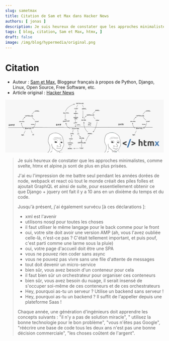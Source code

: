 ```yaml
---
slug: sametmax
title: Citation de Sam et Max dans Hacker News
authors: [ jonas ]
description: Je suis heureux de constater que les approches minimalistes, comme svelte, htmx et alpine.js sont de plus en plus prisées.
tags: [ blog, citation, Sam et Max, htmx, ]
draft: false
image: /img/blog/hypermedia/original.png
---
```


# Citation

- Auteur : [Sam et Max](https://news.ycombinator.com/user?id=sametmax), Bloggeur français à propos de Python, Django,
  Linux, Open Source, Free Software, etc.
- Article original : [Hacker News](https://news.ycombinator.com/item?id=36429671)

![/img/blog/hypermedia/original.png](/img/blog/hypermedia/original.png)

> Je suis heureux de constater que les approches minimalistes, comme svelte, htmx et alpine.js sont de plus en plus
> prisées.
> 
> J'ai eu l'impression de me battre seul pendant les années dorées de node, webpack et react où tout le
> monde créait des piles folles et ajoutait GraphQL et ainsi de suite, pour essentiellement obtenir ce que Django + jquery
> ont fait il y a 10 ans en un dixième du temps et du code.
> 
> Jusqu'à présent, j'ai également survécu [à ces déclarations ]:
> 
> - xml est l'avenir
> - utilisons nosql pour toutes les choses
> - il faut utiliser le même langage pour le back comme pour le front
> - oui, votre site doit avoir une version AMP (ah, vous l'avez oubliée celle-là, n'est-ce pas ? C'était tellement
>   important, et puis pouf, c'est parti comme une larme sous la pluie)
> - oui, votre page d'accueil doit être une SPA
> - vous ne pouvez rien coder sans async
> - vous ne pouvez pas vivre sans une file d'attente de messages
> - tout doit devenir un micro-service
> - bien sûr, vous avez besoin d'un conteneur pour cela
> - il faut bien sûr un orchestrateur pour organiser ces conteneurs
> - bien sûr, vous avez besoin du nuage, il serait insensé de s'occuper soi-même de ces conteneurs et de ces
>   orchestrateurs
> - Hey, pourquoi as-tu un serveur ? Utilise un backend sans serveur !
> - Hey, pourquoi as-tu un backend ? Il suffit de l'appeller depuis une plateforme Saas !
> 
> Chaque année, une génération d'ingénieurs doit apprendre les concepts suivants : "il n'y a pas de solution miracle", "
utilisez la bonne technologie pour le bon problème", "vous n'êtes pas Google", "réécrire une base de code tous les deux
ans n'est pas une bonne décision commerciale", "les choses coûtent de l'argent".